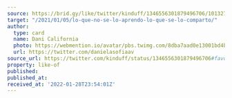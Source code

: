 ```yaml
---
source: https://brid.gy/like/twitter/kinduff/1346556301879496706/1013275061506043904
target: "/2021/01/05/lo-que-no-se-lo-aprendo-lo-que-se-lo-comparto/"
author:
  type: card
  name: Dani California
  photo: https://webmention.io/avatar/pbs.twimg.com/8dba7aad0e13001bd4b0d5af5956b51caf79ac9cef38854de38898cba2f40943.jpg
  url: https://twitter.com/danielasofiaav
source_url: https://twitter.com/kinduff/status/1346556301879496706#favorited-by-1013275061506043904
property: like-of
published:
published_at:
received_at: '2022-01-28T23:54:01Z'
---
```


